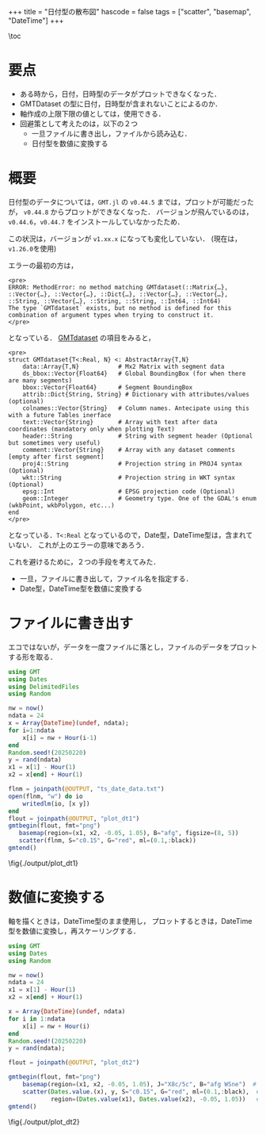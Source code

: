 +++
title = "日付型の散布図"
hascode = false
tags = ["scatter", "basemap", "DateTime"]
+++

\toc

# 要点

* ある時から，日付，日時型のデータがプロットできなくなった．
* GMTDataset の型に日付，日時型が含まれないことによるのか．
* 軸作成の上限下限の値としては，使用できる．
* 回避策として考えたのは，以下の２つ
  * 一旦ファイルに書き出し，ファイルから読み込む．
  * 日付型を数値に変換する

# 概要

日付型のデータについては，`GMT.jl` の `v0.44.5` までは，プロットが可能だったが，
`v0.44.8` からプロットができなくなった．
バージョンが飛んでいるのは，
`v0.44.6`，`v0.44.7` をインストールしていなかったため．

この状況は，バージョンが `v1.xx.x` になっても変化していない．
(現在は，`v1.26.0`を使用)

エラーの最初の方は，
~~~
<pre>
ERROR: MethodError: no method matching GMTdataset(::Matrix{…}, 
::Vector{…}, ::Vector{…}, ::Dict{…}, ::Vector{…}, ::Vector{…}, 
::String, ::Vector{…}, ::String, ::String, ::Int64, ::Int64)
The type `GMTdataset` exists, but no method is defined for this 
combination of argument types when trying to construct it.
</pre>
~~~
となっている．
[GMTdataset](https://www.generic-mapping-tools.org/GMTjl_doc/documentation/general/types/index.html#dataset_type/) の項目をみると，
~~~
<pre>
struct GMTdataset{T<:Real, N} <: AbstractArray{T,N}
    data::Array{T,N}           # Mx2 Matrix with segment data
    ds_bbox::Vector{Float64}   # Global BoundingBox (for when there are many segments)
    bbox::Vector{Float64}      # Segment BoundingBox
    attrib::Dict{String, String} # Dictionary with attributes/values (optional)
    colnames::Vector{String}   # Column names. Antecipate using this with a future Tables inerface
    text::Vector{String}       # Array with text after data coordinates (mandatory only when plotting Text)
    header::String             # String with segment header (Optional but sometimes very useful)
    comment::Vector{String}    # Array with any dataset comments [empty after first segment]
    proj4::String              # Projection string in PROJ4 syntax (Optional)
    wkt::String                # Projection string in WKT syntax (Optional)
    epsg::Int                  # EPSG projection code (Optional)
    geom::Integer              # Geometry type. One of the GDAL's enum (wkbPoint, wkbPolygon, etc...)
end
</pre>
~~~
となっている．`T<:Real` となっているので，Date型，DateTime型は，含まれていない．
これが上のエラーの意味であろう．

これを避けるために，２つの手段を考えてみた．

* 一旦，ファイルに書き出して，ファイル名を指定する．
* Date型，DateTime型を数値に変換する

# ファイルに書き出す

エコではないが，データを一度ファイルに落とし，ファイルのデータをプロットする形を取る．

```julia:./plot_dt1.jl
using GMT
using Dates
using DelimitedFiles
using Random

nw = now()
ndata = 24
x = Array{DateTime}(undef, ndata);
for i=1:ndata
    x[i] = nw + Hour(i-1)
end
Random.seed!(20250220)
y = rand(ndata)
x1 = x[1] - Hour(1)
x2 = x[end] + Hour(1)

flnm = joinpath(@OUTPUT, "ts_date_data.txt")
open(flnm, "w") do io
    writedlm(io, [x y])
end
flout = joinpath(@OUTPUT, "plot_dt1")
gmtbegin(flout, fmt="png")
   basemap(region=(x1, x2, -0.05, 1.05), B="afg", figsize=(8, 5))
   scatter(flnm, S="c0.15", G="red", ml=(0.1,:black))
gmtend()
```

\fig{./output/plot_dt1}

# 数値に変換する

軸を描くときは，DateTime型のまま使用し，
プロットするときは，DateTime型を数値に変換し，再スケーリングする．

```julia:./plot_dt2.jl
using GMT
using Dates
using Random

nw = now()
ndata = 24
x1 = x[1] - Hour(1)
x2 = x[end] + Hour(1)

x = Array{DateTime}(undef, ndata)
for i in 1:ndata
    x[i] = nw + Hour(i)
end
Random.seed!(20250220)
y = rand(ndata);

flout = joinpath(@OUTPUT, "plot_dt2")

gmtbegin(flout, fmt="png")
    basemap(region=(x1, x2, -0.05, 1.05), J="X8c/5c", B="afg WSne")  # DateTime型の軸を描く
    scatter(Dates.value.(x), y, S="c0.15", G="red", ml=(0.1,:black),  # DateTime型を数値に
            region=(Dates.value(x1), Dates.value(x2), -0.05, 1.05))   # DateTime型を数値に変換して，再スケーリング
gmtend()
```

\fig{./output/plot_dt2}
